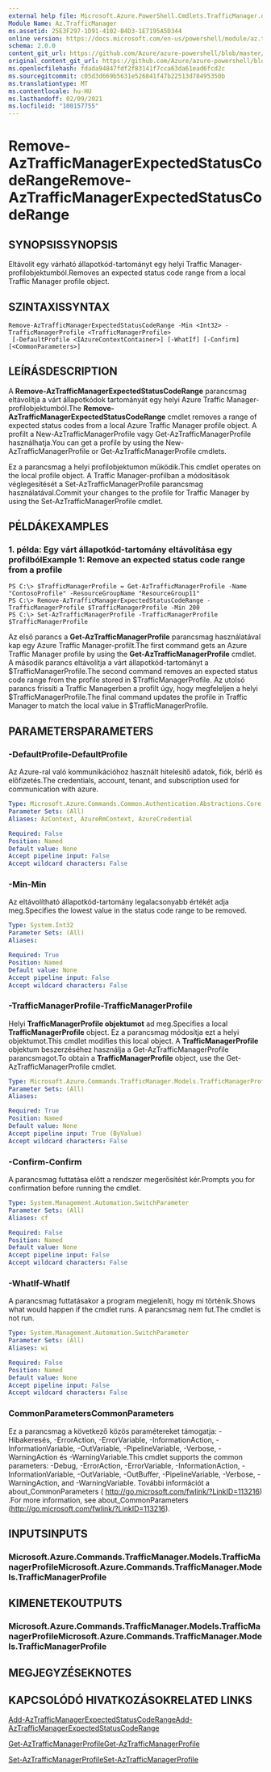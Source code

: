 ```yaml
---
external help file: Microsoft.Azure.PowerShell.Cmdlets.TrafficManager.dll-Help.xml
Module Name: Az.TrafficManager
ms.assetid: 25E3F297-1D91-4102-B4D3-1E7195A5D344
online version: https://docs.microsoft.com/en-us/powershell/module/az.trafficmanager/remove-aztrafficmanagerexpectedstatuscoderange
schema: 2.0.0
content_git_url: https://github.com/Azure/azure-powershell/blob/master/src/TrafficManager/TrafficManager/help/Remove-AzTrafficManagerExpectedStatusCodeRange.md
original_content_git_url: https://github.com/Azure/azure-powershell/blob/master/src/TrafficManager/TrafficManager/help/Remove-AzTrafficManagerExpectedStatusCodeRange.md
ms.openlocfilehash: fdada94847fdf2f83141f7cca63da61ead6fcd2c
ms.sourcegitcommit: c05d3d669b5631e526841f47b22513d78495350b
ms.translationtype: MT
ms.contentlocale: hu-HU
ms.lasthandoff: 02/09/2021
ms.locfileid: "100157755"
---
```

# <span data-ttu-id="31e28-101">Remove-AzTrafficManagerExpectedStatusCodeRange</span><span class="sxs-lookup"><span data-stu-id="31e28-101">Remove-AzTrafficManagerExpectedStatusCodeRange</span></span>

## <span data-ttu-id="31e28-102">SYNOPSIS</span><span class="sxs-lookup"><span data-stu-id="31e28-102">SYNOPSIS</span></span>
<span data-ttu-id="31e28-103">Eltávolít egy várható állapotkód-tartományt egy helyi Traffic Manager-profilobjektumból.</span><span class="sxs-lookup"><span data-stu-id="31e28-103">Removes an expected status code range from a local Traffic Manager profile object.</span></span>

## <span data-ttu-id="31e28-104">SZINTAXIS</span><span class="sxs-lookup"><span data-stu-id="31e28-104">SYNTAX</span></span>

```
Remove-AzTrafficManagerExpectedStatusCodeRange -Min <Int32> -TrafficManagerProfile <TrafficManagerProfile>
 [-DefaultProfile <IAzureContextContainer>] [-WhatIf] [-Confirm] [<CommonParameters>]
```

## <span data-ttu-id="31e28-105">LEÍRÁS</span><span class="sxs-lookup"><span data-stu-id="31e28-105">DESCRIPTION</span></span>
<span data-ttu-id="31e28-106">A **Remove-AzTrafficManagerExpectedStatusCodeRange** parancsmag eltávolítja a várt állapotkódok tartományát egy helyi Azure Traffic Manager-profilobjektumból.</span><span class="sxs-lookup"><span data-stu-id="31e28-106">The **Remove-AzTrafficManagerExpectedStatusCodeRange** cmdlet removes a range of expected status codes from a local Azure Traffic Manager profile object.</span></span>
<span data-ttu-id="31e28-107">A profilt a New-AzTrafficManagerProfile vagy Get-AzTrafficManagerProfile használhatja.</span><span class="sxs-lookup"><span data-stu-id="31e28-107">You can get a profile by using the New-AzTrafficManagerProfile or Get-AzTrafficManagerProfile cmdlets.</span></span>

<span data-ttu-id="31e28-108">Ez a parancsmag a helyi profilobjektumon működik.</span><span class="sxs-lookup"><span data-stu-id="31e28-108">This cmdlet operates on the local profile object.</span></span>
<span data-ttu-id="31e28-109">A Traffic Manager-profilban a módosítások véglegesítését a Set-AzTrafficManagerProfile parancsmag használatával.</span><span class="sxs-lookup"><span data-stu-id="31e28-109">Commit your changes to the profile for Traffic Manager by using the Set-AzTrafficManagerProfile cmdlet.</span></span>

## <span data-ttu-id="31e28-110">PÉLDÁK</span><span class="sxs-lookup"><span data-stu-id="31e28-110">EXAMPLES</span></span>

### <span data-ttu-id="31e28-111">1. példa: Egy várt állapotkód-tartomány eltávolítása egy profilból</span><span class="sxs-lookup"><span data-stu-id="31e28-111">Example 1: Remove an expected status code range from a profile</span></span>
```
PS C:\> $TrafficManagerProfile = Get-AzTrafficManagerProfile -Name "ContosoProfile" -ResourceGroupName "ResourceGroup11"
PS C:\> Remove-AzTrafficManagerExpectedStatusCodeRange -TrafficManagerProfile $TrafficManagerProfile -Min 200
PS C:\> Set-AzTrafficManagerProfile -TrafficManagerProfile $TrafficManagerProfile
```

<span data-ttu-id="31e28-112">Az első parancs a **Get-AzTrafficManagerProfile** parancsmag használatával kap egy Azure Traffic Manager-profilt.</span><span class="sxs-lookup"><span data-stu-id="31e28-112">The first command gets an Azure Traffic Manager profile by using the **Get-AzTrafficManagerProfile** cmdlet.</span></span>
<span data-ttu-id="31e28-113">A második parancs eltávolítja a várt állapotkód-tartományt a $TrafficManagerProfile.</span><span class="sxs-lookup"><span data-stu-id="31e28-113">The second command removes an expected status code range from the profile stored in $TrafficManagerProfile.</span></span>
<span data-ttu-id="31e28-114">Az utolsó parancs frissíti a Traffic Managerben a profilt úgy, hogy megfeleljen a helyi $TrafficManagerProfile.</span><span class="sxs-lookup"><span data-stu-id="31e28-114">The final command updates the profile in Traffic Manager to match the local value in $TrafficManagerProfile.</span></span>

## <span data-ttu-id="31e28-115">PARAMETERS</span><span class="sxs-lookup"><span data-stu-id="31e28-115">PARAMETERS</span></span>

### <span data-ttu-id="31e28-116">-DefaultProfile</span><span class="sxs-lookup"><span data-stu-id="31e28-116">-DefaultProfile</span></span>
<span data-ttu-id="31e28-117">Az Azure-ral való kommunikációhoz használt hitelesítő adatok, fiók, bérlő és előfizetés.</span><span class="sxs-lookup"><span data-stu-id="31e28-117">The credentials, account, tenant, and subscription used for communication with azure.</span></span>

```yaml
Type: Microsoft.Azure.Commands.Common.Authentication.Abstractions.Core.IAzureContextContainer
Parameter Sets: (All)
Aliases: AzContext, AzureRmContext, AzureCredential

Required: False
Position: Named
Default value: None
Accept pipeline input: False
Accept wildcard characters: False
```

### <span data-ttu-id="31e28-118">-Min</span><span class="sxs-lookup"><span data-stu-id="31e28-118">-Min</span></span>
<span data-ttu-id="31e28-119">Az eltávolítható állapotkód-tartomány legalacsonyabb értékét adja meg.</span><span class="sxs-lookup"><span data-stu-id="31e28-119">Specifies the lowest value in the status code range to be removed.</span></span>

```yaml
Type: System.Int32
Parameter Sets: (All)
Aliases:

Required: True
Position: Named
Default value: None
Accept pipeline input: False
Accept wildcard characters: False
```

### <span data-ttu-id="31e28-120">-TrafficManagerProfile</span><span class="sxs-lookup"><span data-stu-id="31e28-120">-TrafficManagerProfile</span></span>
<span data-ttu-id="31e28-121">Helyi **TrafficManagerProfile objektumot** ad meg.</span><span class="sxs-lookup"><span data-stu-id="31e28-121">Specifies a local **TrafficManagerProfile** object.</span></span>
<span data-ttu-id="31e28-122">Ez a parancsmag módosítja ezt a helyi objektumot.</span><span class="sxs-lookup"><span data-stu-id="31e28-122">This cmdlet modifies this local object.</span></span>
<span data-ttu-id="31e28-123">A **TrafficManagerProfile** objektum beszerzéséhez használja a Get-AzTrafficManagerProfile parancsmagot.</span><span class="sxs-lookup"><span data-stu-id="31e28-123">To obtain a **TrafficManagerProfile** object, use the Get-AzTrafficManagerProfile cmdlet.</span></span>

```yaml
Type: Microsoft.Azure.Commands.TrafficManager.Models.TrafficManagerProfile
Parameter Sets: (All)
Aliases:

Required: True
Position: Named
Default value: None
Accept pipeline input: True (ByValue)
Accept wildcard characters: False
```

### <span data-ttu-id="31e28-124">-Confirm</span><span class="sxs-lookup"><span data-stu-id="31e28-124">-Confirm</span></span>
<span data-ttu-id="31e28-125">A parancsmag futtatása előtt a rendszer megerősítést kér.</span><span class="sxs-lookup"><span data-stu-id="31e28-125">Prompts you for confirmation before running the cmdlet.</span></span>

```yaml
Type: System.Management.Automation.SwitchParameter
Parameter Sets: (All)
Aliases: cf

Required: False
Position: Named
Default value: None
Accept pipeline input: False
Accept wildcard characters: False
```

### <span data-ttu-id="31e28-126">-WhatIf</span><span class="sxs-lookup"><span data-stu-id="31e28-126">-WhatIf</span></span>
<span data-ttu-id="31e28-127">A parancsmag futtatásakor a program megjeleníti, hogy mi történik.</span><span class="sxs-lookup"><span data-stu-id="31e28-127">Shows what would happen if the cmdlet runs.</span></span> <span data-ttu-id="31e28-128">A parancsmag nem fut.</span><span class="sxs-lookup"><span data-stu-id="31e28-128">The cmdlet is not run.</span></span>

```yaml
Type: System.Management.Automation.SwitchParameter
Parameter Sets: (All)
Aliases: wi

Required: False
Position: Named
Default value: None
Accept pipeline input: False
Accept wildcard characters: False
```

### <span data-ttu-id="31e28-129">CommonParameters</span><span class="sxs-lookup"><span data-stu-id="31e28-129">CommonParameters</span></span>
<span data-ttu-id="31e28-130">Ez a parancsmag a következő közös paramétereket támogatja: -Hibakeresés, -ErrorAction, -ErrorVariable, -InformationAction, -InformationVariable, -OutVariable, -PipelineVariable, -Verbose, -WarningAction és -WarningVariable.</span><span class="sxs-lookup"><span data-stu-id="31e28-130">This cmdlet supports the common parameters: -Debug, -ErrorAction, -ErrorVariable, -InformationAction, -InformationVariable, -OutVariable, -OutBuffer, -PipelineVariable, -Verbose, -WarningAction, and -WarningVariable.</span></span> <span data-ttu-id="31e28-131">További információt a about_CommonParameters ( http://go.microsoft.com/fwlink/?LinkID=113216) .</span><span class="sxs-lookup"><span data-stu-id="31e28-131">For more information, see about_CommonParameters (http://go.microsoft.com/fwlink/?LinkID=113216).</span></span>

## <span data-ttu-id="31e28-132">INPUTS</span><span class="sxs-lookup"><span data-stu-id="31e28-132">INPUTS</span></span>

### <span data-ttu-id="31e28-133">Microsoft.Azure.Commands.TrafficManager.Models.TrafficManagerProfile</span><span class="sxs-lookup"><span data-stu-id="31e28-133">Microsoft.Azure.Commands.TrafficManager.Models.TrafficManagerProfile</span></span>

## <span data-ttu-id="31e28-134">KIMENETEK</span><span class="sxs-lookup"><span data-stu-id="31e28-134">OUTPUTS</span></span>

### <span data-ttu-id="31e28-135">Microsoft.Azure.Commands.TrafficManager.Models.TrafficManagerProfile</span><span class="sxs-lookup"><span data-stu-id="31e28-135">Microsoft.Azure.Commands.TrafficManager.Models.TrafficManagerProfile</span></span>

## <span data-ttu-id="31e28-136">MEGJEGYZÉSEK</span><span class="sxs-lookup"><span data-stu-id="31e28-136">NOTES</span></span>

## <span data-ttu-id="31e28-137">KAPCSOLÓDÓ HIVATKOZÁSOK</span><span class="sxs-lookup"><span data-stu-id="31e28-137">RELATED LINKS</span></span>

[<span data-ttu-id="31e28-138">Add-AzTrafficManagerExpectedStatusCodeRange</span><span class="sxs-lookup"><span data-stu-id="31e28-138">Add-AzTrafficManagerExpectedStatusCodeRange</span></span>](./Add-AzTrafficManagerExpectedStatusCodeRange.md)

[<span data-ttu-id="31e28-139">Get-AzTrafficManagerProfile</span><span class="sxs-lookup"><span data-stu-id="31e28-139">Get-AzTrafficManagerProfile</span></span>](./Get-AzTrafficManagerProfile.md)

[<span data-ttu-id="31e28-140">Set-AzTrafficManagerProfile</span><span class="sxs-lookup"><span data-stu-id="31e28-140">Set-AzTrafficManagerProfile</span></span>](./Set-AzTrafficManagerProfile.md)
